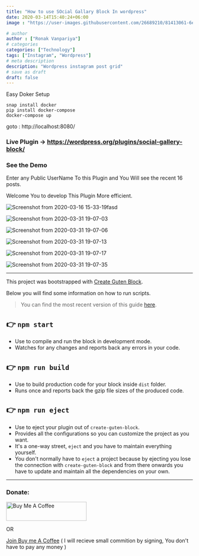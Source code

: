 ```yaml
---
title: "How to use SOcial Gallary Block In wordpress"
date: 2020-03-14T15:40:24+06:00
image : "https://user-images.githubusercontent.com/26689210/81413061-6e34d480-9162-11ea-9916-482aa3c747d6.png"

# author
author : ["Ronak Vanpariya"]
# categories
categories: ["Technology"]
tags: ["Instagram", "Wordpress"]
# meta description
description: "Wordpress instagram post grid"
# save as draft
draft: false
---
```


Easy Doker Setup
```
snap install docker
pip install docker-compose
docker-compose up
```
goto : http://localhost:8080/

### Live Plugin -> https://wordpress.org/plugins/social-gallery-block/

### See the Demo 

Enter any Public UserName To this Plugin and You Will see the recent 16 posts.

Welcome You to develop This Plugin More efficient.

![Screenshot from 2020-03-16 15-33-19fasd](https://user-images.githubusercontent.com/26689210/76748799-66c7ff00-67a1-11ea-83a3-d24205d2fa56.png)

![Screenshot from 2020-03-31 19-07-03](https://user-images.githubusercontent.com/26689210/78034043-d4b91c80-7384-11ea-9889-a1639ec29de2.png)


![Screenshot from 2020-03-31 19-07-06](https://user-images.githubusercontent.com/26689210/78034061-d7b40d00-7384-11ea-89ff-d1fa97c4db5b.png)


![Screenshot from 2020-03-31 19-07-13](https://user-images.githubusercontent.com/26689210/78034067-da166700-7384-11ea-9f9a-e36c271fd321.png)


![Screenshot from 2020-03-31 19-07-17](https://user-images.githubusercontent.com/26689210/78034079-dbe02a80-7384-11ea-82d9-b10c416aef52.png)


![Screenshot from 2020-03-31 19-07-35](https://user-images.githubusercontent.com/26689210/78034091-dda9ee00-7384-11ea-85b9-f68dfddf3aac.png)

------------------------------------------------------------------------------------------------------
This project was bootstrapped with [Create Guten Block](https://github.com/ahmadawais/create-guten-block).

Below you will find some information on how to run scripts.

>You can find the most recent version of this guide [here](https://github.com/ahmadawais/create-guten-block).

## 👉  `npm start`
- Use to compile and run the block in development mode.
- Watches for any changes and reports back any errors in your code.

## 👉  `npm run build`
- Use to build production code for your block inside `dist` folder.
- Runs once and reports back the gzip file sizes of the produced code.

## 👉  `npm run eject`
- Use to eject your plugin out of `create-guten-block`.
- Provides all the configurations so you can customize the project as you want.
- It's a one-way street, `eject` and you have to maintain everything yourself.
- You don't normally have to `eject` a project because by ejecting you lose the connection with `create-guten-block` and from there onwards you have to update and maintain all the dependencies on your own.

---


### Donate:

<a href="https://www.buymeacoffee.com/vanpariyar" rel="noopener noreferrer" target="_blank"><img src="https://cdn.buymeacoffee.com/buttons/default-orange.png" alt="Buy Me A Coffee" style="height: 51px !important;width: 217px !important;" ></a>

OR

[Join Buy me A Coffee](https://buymeacoff.ee/?via=vanpariyar) ( I will recieve small commition by signing, You don't have to pay any money )